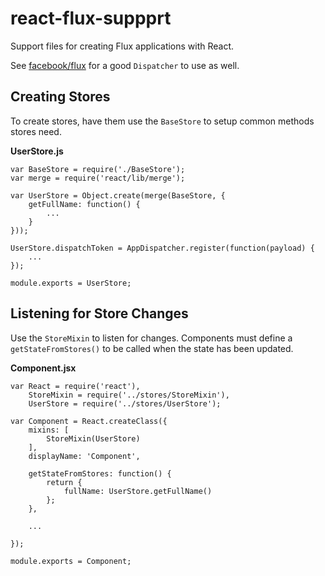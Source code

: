 react-flux-suppprt
==================

Support files for creating Flux applications with React.

See [facebook/flux](https://github.com/facebook/flux) for a good `Dispatcher` to use as well.

Creating Stores
---------------

To create stores, have them use the `BaseStore` to setup common methods stores need.

**UserStore.js**

    var BaseStore = require('./BaseStore');
    var merge = require('react/lib/merge');

    var UserStore = Object.create(merge(BaseStore, {
        getFullName: function() {
            ...
        }
    }));

    UserStore.dispatchToken = AppDispatcher.register(function(payload) {
        ...
    });

    module.exports = UserStore;


Listening for Store Changes
------------------------------

Use the `StoreMixin` to listen for changes.  Components must define a `getStateFromStores()` to be called when the state has been updated.

**Component.jsx**

    var React = require('react'),
        StoreMixin = require('../stores/StoreMixin'),
        UserStore = require('../stores/UserStore');

    var Component = React.createClass({
        mixins: [
            StoreMixin(UserStore)
        ],
        displayName: 'Component',

        getStateFromStores: function() {
            return {
                fullName: UserStore.getFullName()
            };
        },

        ...

    });

    module.exports = Component;
